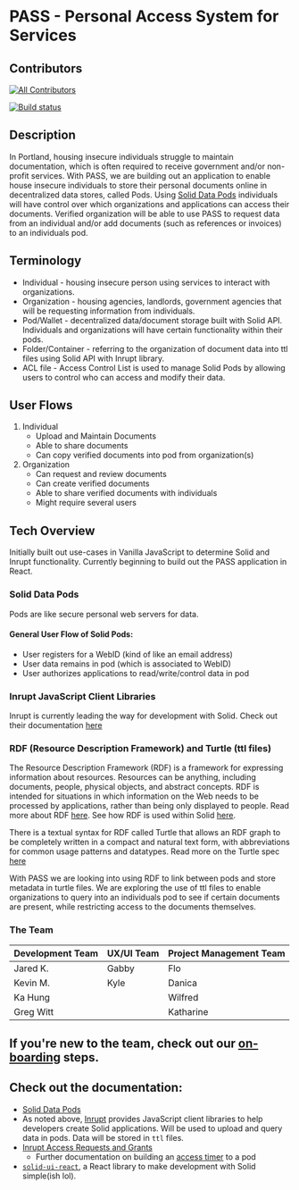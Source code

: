 # PASS - Personal Access System for Services

## Contributors

<!-- ALL-CONTRIBUTORS-LIST:START - Do not remove or modify this section -->
<!-- prettier-ignore-start -->
<!-- markdownlint-disable -->

<!-- markdownlint-restore -->
<!-- prettier-ignore-end -->

<!-- ALL-CONTRIBUTORS-LIST:END -->

[![All Contributors](https://img.shields.io/github/all-contributors/Jared-Krajewski/PASS?color=ee8449&style=flat-square)](#contributors)



[![Build status](https://github.com/codeforpdx/pass/actions/workflows/ci.yml/badge.svg)](https://github.com/codeforpdx/pass/actions?query=workflow%3ABuild)
  
## Description

In Portland, housing insecure individuals struggle to maintain documentation, which is often required to receive government and/or non-profit services. With PASS, we are building out an application to enable house insecure individuals to store their personal documents online in decentralized data stores, called Pods. Using [Solid Data Pods](https://solidproject.org/) individuals will have control over which organizations and applications can access their documents. Verified organization will be able to use PASS to request data from an individual and/or add documents (such as references or invoices) to an individuals pod.

## Terminology

- Individual - housing insecure person using services to interact with organizations.
- Organization - housing agencies, landlords, government agencies that will be requesting information from individuals.
- Pod/Wallet - decentralized data/document storage built with Solid API. Individuals and organizations will have certain functionality within their pods.
- Folder/Container - referring to the organization of document data into ttl files using Solid API with Inrupt library.
- ACL file - Access Control List is used to manage Solid Pods by allowing users to control who can access and modify their data.

## User Flows

1. Individual
   - Upload and Maintain Documents
   - Able to share documents
   - Can copy verified documents into pod from organization(s)
2. Organization
   - Can request and review documents
   - Can create verified documents
   - Able to share verified documents with individuals
   - Might require several users
 
## Tech Overview

Initially built out use-cases in Vanilla JavaScript to determine Solid and Inrupt functionality. Currently beginning to build out the PASS application in React.

### Solid Data Pods

Pods are like secure personal web servers for data.

#### General User Flow of Solid Pods:

- User registers for a WebID (kind of like an email address)
- User data remains in pod (which is associated to WebID)
- User authorizes applications to read/write/control data in pod

### Inrupt JavaScript Client Libraries

Inrupt is currently leading the way for development with Solid. Check out their documentation [here](https://docs.inrupt.com/developer-tools/javascript/client-libraries/)

### RDF (Resource Description Framework) and Turtle (ttl files)

The Resource Description Framework (RDF) is a framework for expressing information about resources. Resources can be anything, including documents, people, physical objects, and abstract concepts. RDF is intended for situations in which information on the Web needs to be processed by applications, rather than being only displayed to people. Read more about RDF [here](https://www.w3.org/TR/rdf11-primer/). See how RDF is used within Solid [here](https://solidproject.org/developers/vocabularies/well-known/core).

There is a textual syntax for RDF called Turtle that allows an RDF graph to be completely written in a compact and natural text form, with abbreviations for common usage patterns and datatypes. Read more on the Turtle spec [here](https://www.w3.org/TR/turtle/)

With PASS we are looking into using RDF to link between pods and store metadata in turtle files. We are exploring the use of ttl files to enable organizations to query into an individuals pod to see if certain documents are present, while restricting access to the documents themselves.

### The Team

| Development Team | UX/UI Team | Project Management Team |
| ---------------- | ---------- | ----------------------- |
| Jared K.         | Gabby      | Flo                     |
| Kevin M.         | Kyle       | Danica                  |
| Ka Hung          |            | Wilfred                 |
| Greg Witt        |            | Katharine               |

## If you're new to the team, check out our [on-boarding](CONTRIBUTING.md) steps.

## Check out the documentation:

- [Solid Data Pods](https://solidproject.org/developers/tutorials/getting-started)
- As noted above, [Inrupt](https://docs.inrupt.com/developer-tools/javascript/client-libraries/) provides JavaScript client libraries to help developers create Solid applications. Will be used to upload and query data in pods. Data will be stored in `ttl` files.
- [Inrupt Access Requests and Grants](https://docs.inrupt.com/ess/latest/security/access-requests-grants/)
  - Further documentation on building an [access timer](https://solid.github.io/data-interoperability-panel/specification/#access-authorization%E2%91%A0) to a pod
- [`solid-ui-react`](https://solid-ui-react.docs.inrupt.com/?path=/story/intro--page), a React library to make development with Solid simple(ish lol).
